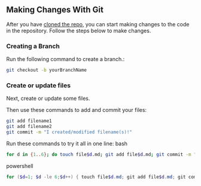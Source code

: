 ## Making Changes With Git

After you have [cloned the repo](README.md), you can start making changes to the code in the repository. Follow the steps below to make changes.

### Creating a Branch

Run the following command to create a branch.:

```bash
git checkout -b yourBranchName
```

### Create or update files

Next, create or update some files.

Then use these commands to add and commit your files:

```bash
git add filename1
git add filename2
git commit -m "I created/modified filename(s)!"
```

Run these commands to try it all in one line:
bash

```bash
for d in {1..6}; do touch file$d.md; git add file$d.md; git commit -m "adding file $d"; done
```

powershell

```powershell
for ($d=1; $d -le 6;$d++) { touch file$d.md; git add file$d.md; git commit -m "adding file$d.md";}
```

